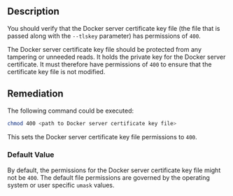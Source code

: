 ## Description

You should verify that the Docker server certificate key file (the file that is passed along
with the `--tlskey` parameter) has permissions of `400`.

The Docker server certificate key file should be protected from any tampering or
unneeded reads. It holds the private key for the Docker server certificate. It must
therefore have permissions of `400` to ensure that the certificate key file is not modified.

## Remediation

The following command could be executed:

```bash
chmod 400 <path to Docker server certificate key file>
```
This sets the Docker server certificate key file permissions to `400`.

### Default Value

By default, the permissions for the Docker server certificate key file might not be `400`.
The default file permissions are governed by the operating system or user specific `umask` values.